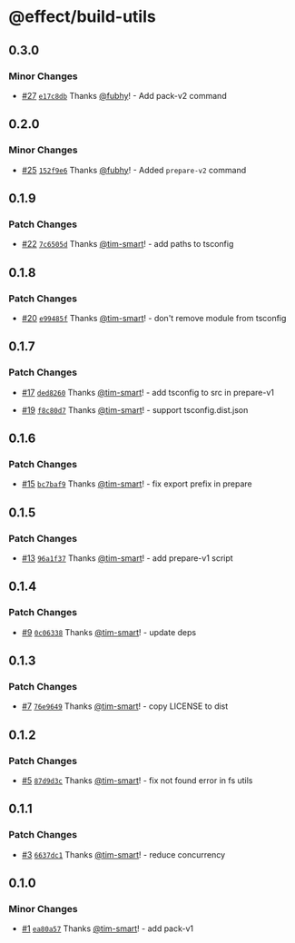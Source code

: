 # @effect/build-utils

## 0.3.0

### Minor Changes

- [#27](https://github.com/Effect-TS/build-utils/pull/27) [`e17c8db`](https://github.com/Effect-TS/build-utils/commit/e17c8dbdcd3f255de4fdd7623aa80ee24a665079) Thanks [@fubhy](https://github.com/fubhy)! - Add pack-v2 command

## 0.2.0

### Minor Changes

- [#25](https://github.com/Effect-TS/build-utils/pull/25) [`152f9e6`](https://github.com/Effect-TS/build-utils/commit/152f9e60ecb8299a3841a7699705a1186c78a140) Thanks [@fubhy](https://github.com/fubhy)! - Added `prepare-v2` command

## 0.1.9

### Patch Changes

- [#22](https://github.com/Effect-TS/build-utils/pull/22) [`7c6505d`](https://github.com/Effect-TS/build-utils/commit/7c6505d346763dc333ec4e5fa2fdf2abbb2e072c) Thanks [@tim-smart](https://github.com/tim-smart)! - add paths to tsconfig

## 0.1.8

### Patch Changes

- [#20](https://github.com/Effect-TS/build-utils/pull/20) [`e99485f`](https://github.com/Effect-TS/build-utils/commit/e99485f005f1f609fc03d07363ffdedbbd22e343) Thanks [@tim-smart](https://github.com/tim-smart)! - don't remove module from tsconfig

## 0.1.7

### Patch Changes

- [#17](https://github.com/Effect-TS/build-utils/pull/17) [`ded8260`](https://github.com/Effect-TS/build-utils/commit/ded8260d092e743b81a240e2456e74ca2bd1f680) Thanks [@tim-smart](https://github.com/tim-smart)! - add tsconfig to src in prepare-v1

- [#19](https://github.com/Effect-TS/build-utils/pull/19) [`f8c80d7`](https://github.com/Effect-TS/build-utils/commit/f8c80d749c2271eab7e1ef64c1b07e39d43f3d24) Thanks [@tim-smart](https://github.com/tim-smart)! - support tsconfig.dist.json

## 0.1.6

### Patch Changes

- [#15](https://github.com/Effect-TS/build-utils/pull/15) [`bc7baf9`](https://github.com/Effect-TS/build-utils/commit/bc7baf9dd4d976250068eb45d745552943e4d275) Thanks [@tim-smart](https://github.com/tim-smart)! - fix export prefix in prepare

## 0.1.5

### Patch Changes

- [#13](https://github.com/Effect-TS/build-utils/pull/13) [`96a1f37`](https://github.com/Effect-TS/build-utils/commit/96a1f377b26a8b01a546016a2392740c26059de3) Thanks [@tim-smart](https://github.com/tim-smart)! - add prepare-v1 script

## 0.1.4

### Patch Changes

- [#9](https://github.com/Effect-TS/build-utils/pull/9) [`0c06338`](https://github.com/Effect-TS/build-utils/commit/0c06338d017edbb83265b191577a98fd09d88553) Thanks [@tim-smart](https://github.com/tim-smart)! - update deps

## 0.1.3

### Patch Changes

- [#7](https://github.com/Effect-TS/build-utils/pull/7) [`76e9649`](https://github.com/Effect-TS/build-utils/commit/76e9649b727d7ba6851f8c0321e7c10a357b18c0) Thanks [@tim-smart](https://github.com/tim-smart)! - copy LICENSE to dist

## 0.1.2

### Patch Changes

- [#5](https://github.com/Effect-TS/build-utils/pull/5) [`87d9d3c`](https://github.com/Effect-TS/build-utils/commit/87d9d3c1b9385c14af96fe374673baebb52d1cd4) Thanks [@tim-smart](https://github.com/tim-smart)! - fix not found error in fs utils

## 0.1.1

### Patch Changes

- [#3](https://github.com/Effect-TS/build-utils/pull/3) [`6637dc1`](https://github.com/Effect-TS/build-utils/commit/6637dc153818d3869e951b02164daf136406be90) Thanks [@tim-smart](https://github.com/tim-smart)! - reduce concurrency

## 0.1.0

### Minor Changes

- [#1](https://github.com/Effect-TS/build-utils/pull/1) [`ea80a57`](https://github.com/Effect-TS/build-utils/commit/ea80a57ab7f62c5507d05e2d61acbf783fae7c0b) Thanks [@tim-smart](https://github.com/tim-smart)! - add pack-v1
